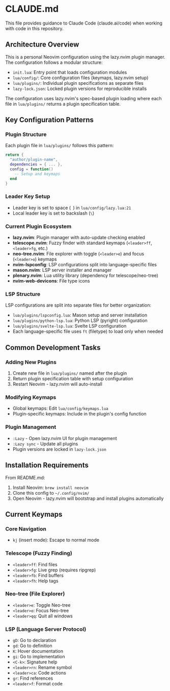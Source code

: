 # CLAUDE.md

This file provides guidance to Claude Code (claude.ai/code) when working with code in this repository.

## Architecture Overview

This is a personal Neovim configuration using the lazy.nvim plugin manager. The configuration follows a modular structure:

- `init.lua`: Entry point that loads configuration modules
- `lua/config/`: Core configuration files (keymaps, lazy.nvim setup)
- `lua/plugins/`: Individual plugin specifications as separate files
- `lazy-lock.json`: Locked plugin versions for reproducible installs

The configuration uses lazy.nvim's spec-based plugin loading where each file in `lua/plugins/` returns a plugin specification table.

## Key Configuration Patterns

### Plugin Structure
Each plugin file in `lua/plugins/` follows this pattern:
```lua
return {
  "author/plugin-name",
  dependencies = { ... },
  config = function()
    -- Setup and keymaps
  end
}
```

### Leader Key Setup
- Leader key is set to space (` `) in `lua/config/lazy.lua:21`
- Local leader key is set to backslash (`\`)

### Current Plugin Ecosystem
- **lazy.nvim**: Plugin manager with auto-update checking enabled
- **telescope.nvim**: Fuzzy finder with standard keymaps (`<leader>ff`, `<leader>fg`, etc.)
- **neo-tree.nvim**: File explorer with toggle (`<leader>e`) and focus (`<leader>o`) keymaps
- **nvim-lspconfig**: LSP configurations split into language-specific files
- **mason.nvim**: LSP server installer and manager
- **plenary.nvim**: Lua utility library (dependency for telescope/neo-tree)
- **nvim-web-devicons**: File type icons

### LSP Structure
LSP configurations are split into separate files for better organization:
- `lua/plugins/lspconfig.lua`: Mason setup and server installation
- `lua/plugins/python-lsp.lua`: Python LSP (pyright) configuration
- `lua/plugins/svelte-lsp.lua`: Svelte LSP configuration
- Each language-specific file uses `ft` (filetype) to load only when needed

## Common Development Tasks

### Adding New Plugins
1. Create new file in `lua/plugins/` named after the plugin
2. Return plugin specification table with setup configuration
3. Restart Neovim - lazy.nvim will auto-install

### Modifying Keymaps
- Global keymaps: Edit `lua/config/keymaps.lua`
- Plugin-specific keymaps: Include in the plugin's config function

### Plugin Management
- `:Lazy` - Open lazy.nvim UI for plugin management
- `:Lazy sync` - Update all plugins
- Plugin versions are locked in `lazy-lock.json`

## Installation Requirements

From README.md:
1. Install Neovim: `brew install neovim`
2. Clone this config to `~/.config/nvim/`
3. Open Neovim - lazy.nvim will bootstrap and install plugins automatically

## Current Keymaps

### Core Navigation
- `kj` (insert mode): Escape to normal mode

### Telescope (Fuzzy Finding)
- `<leader>ff`: Find files
- `<leader>fg`: Live grep (requires ripgrep)
- `<leader>fb`: Find buffers
- `<leader>fh`: Help tags

### Neo-tree (File Explorer)
- `<leader>e`: Toggle Neo-tree
- `<leader>o`: Focus Neo-tree
- `<leader>qq`: Quit all windows

### LSP (Language Server Protocol)
- `gD`: Go to declaration
- `gd`: Go to definition
- `K`: Hover documentation
- `gi`: Go to implementation
- `<C-k>`: Signature help
- `<leader>rn`: Rename symbol
- `<leader>ca`: Code actions
- `gr`: Find references
- `<leader>f`: Format code